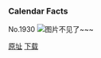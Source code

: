 ### Calendar Facts
No.1930
![图片不见了~~~](https://imgs.xkcd.com/comics/calendar_facts.png)

[原址](https://xkcd.com//1930) [下载](https://imgs.xkcd.com/comics/calendar_facts.png)

